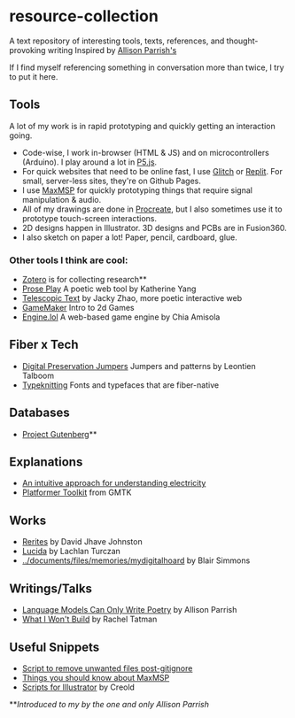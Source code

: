 # resource-collection
A text repository of interesting tools, texts, references, and thought-provoking writing
Inspired by [Allison Parrish's](https://github.com/aparrish/text-resources)

If I find myself referencing something in conversation more than twice, I try to put it here. 


## Tools 

A lot of my work is in rapid prototyping and quickly getting an interaction going. 
- Code-wise, I work in-browser (HTML & JS) and on microcontrollers (Arduino). I play around a lot in [P5.js](http://p5js.org).
- For quick websites that need to be online fast, I use [Glitch](glitch.com) or [Replit](https://replit.com/). For small, server-less sites, they're on Github Pages. 
- I use [MaxMSP](https://cycling74.com) for quickly prototyping things that require signal manipulation & audio.
- All of my drawings are done in [Procreate](https://procreate.com), but I also sometimes use it to prototype touch-screen interactions.
- 2D designs happen in Illustrator. 3D designs and PCBs are in Fusion360.
- I also sketch on paper a lot! Paper, pencil, cardboard, glue. 

### Other tools I think are cool:
- [Zotero](https://www.zotero.org) is for collecting research**
- [Prose Play](https://www.proseplay.net) A poetic web tool by Katherine Yang
- [Telescopic Text](https://github.com/jackyzha0/telescopic-text) by Jacky Zhao, more poetic interactive web
- [GameMaker](https://gamemaker.io/en) Intro to 2d Games
- [Engine.lol](https://engine.lol/alpha/) A web-based game engine by Chia Amisola

## Fiber x Tech 
- [Digital Preservation Jumpers](https://digitalpreservation-blog.lib.cam.ac.uk/knitting-through-digital-decay-a-collection-of-digital-preservation-jumpers-no-one-asked-for-but-478c48009521) Jumpers and patterns by Leontien Talboom
- [Typeknitting](https://typeknitting.net/) Fonts and typefaces that are fiber-native

## Databases 
- [Project Gutenberg](https://www.gutenberg.org)**

## Explanations 
- [An intuitive approach for understanding electricity](https://www.youtube.com/watch?v=X_crwFuPht4)
- [Platformer Toolkit](https://gmtk.itch.io/platformer-toolkit) from GMTK

## Works
- [Rerites](https://glia.ca/rerites/) by David Jhave Johnston
- [Lucida](https://www.lachlanturczan.com/works/lucida) by Lachlan Turczan
- [../documents/files/memories/mydigitalhoard](http://blairs.computer/) by Blair Simmons


## Writings/Talks 
- [Language Models Can Only Write Poetry](https://posts.decontextualize.com/language-models-poetry/) by Allison Parrish
- [What I Won't Build](https://slideslive.com/38929585/what-i-wont-build) by Rachel Tatman
  

## Useful Snippets 
- [Script to remove unwanted files post-gitignore](https://gist.github.com/jeffjohnson9046/80bc182db7ae2f4a6150)
- [Things you should know about MaxMSP](https://steinkamp.us/posts/2022-04-14-max-tips)
- [Scripts for Illustrator](https://github.com/creold/illustrator-scripts/?tab=readme-ov-file) by Creold



***Introduced to my by the one and only Allison Parrish*
